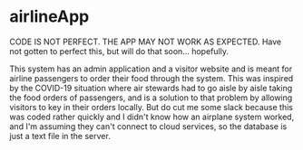 # airlineApp
CODE IS NOT PERFECT. THE APP MAY NOT WORK AS EXPECTED. Have not gotten to perfect this, but will do that soon... hopefully.

This system has an admin application and a visitor website and is meant for airline passengers to order their food through the system. This was inspired by the COVID-19 situation where air stewards had to go aisle by aisle taking the food orders of passengers, and is a solution to that problem by allowing visitors to key in their orders locally. But do cut me some slack because this was coded rather quickly and I didn't know how an airplane system worked, and I'm assuming they can't connect to cloud services, so the database is just a text file in the server. 
